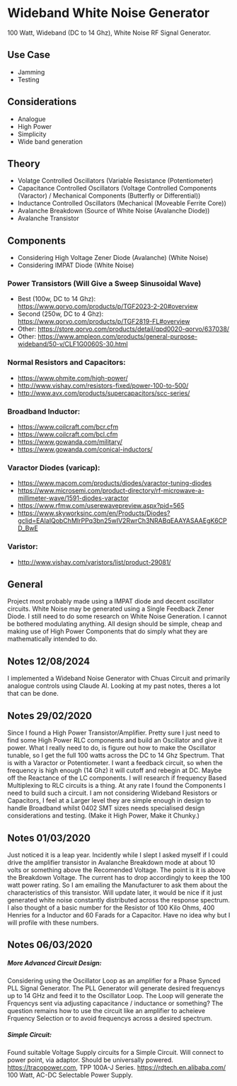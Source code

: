 # Wideband White Noise Generator
100 Watt, Wideband (DC to 14 Ghz), White Noise RF Signal Generator.

## Use Case
- Jamming
- Testing

## Considerations
- Analogue
- High Power
- Simplicity
- Wide band generation

## Theory

- Volatge Controlled Oscillators (Variable Resistance (Potentiometer)
- Capacitance Controlled Oscillators (Voltage Controlled Components (Varactor) / Mechanical Components (Butterfly or Differential))
- Inductance Controlled Oscillators (Mechanical (Moveable Ferrite Core))
- Avalanche Breakdown (Source of White Noise (Avalanche Diode))
- Avalanche Transistor

## Components
- Considering High Voltage Zener Diode (Avalanche) (White Noise)
- Considering IMPAT Diode (White Noise)

### Power Transistors (Will Give a Sweep Sinusoidal Wave)
- Best (100w, DC to 14 Ghz): https://www.qorvo.com/products/p/TGF2023-2-20#overview
- Second (250w, DC to 4 Ghz): https://www.qorvo.com/products/p/TGF2819-FL#overview
- Other: https://store.qorvo.com/products/detail/qpd0020-qorvo/637038/
- Other: https://www.ampleon.com/products/general-purpose-wideband/50-v/CLF1G0060S-30.html

### Normal Resistors and Capacitors:

- https://www.ohmite.com/high-power/
- http://www.vishay.com/resistors-fixed/power-100-to-500/
- http://www.avx.com/products/supercapacitors/scc-series/

### Broadband Inductor:

- https://www.coilcraft.com/bcr.cfm
- https://www.coilcraft.com/bcl.cfm
- https://www.gowanda.com/military/
- https://www.gowanda.com/conical-inductors/

### Varactor Diodes (varicap):

- https://www.macom.com/products/diodes/varactor-tuning-diodes
- https://www.microsemi.com/product-directory/rf-microwave-a-millimeter-wave/1591-diodes-varactor
- https://www.rfmw.com/userewavepreview.aspx?pid=565
- https://www.skyworksinc.com/en/Products/Diodes?gclid=EAIaIQobChMIrPPq3bn25wIV2RwrCh3NRABqEAAYASAAEgK6CPD_BwE

### Varistor:

- http://www.vishay.com/varistors/list/product-29081/

## General
Project most probably made using a IMPAT diode and decent oscillator circuits. White Noise may be generated using a Single Feedback Zener Diode. I still need to do some research on White Noise Generation. I cannot be bothered modulating anything. All design should be simple, cheap and making use of High Power Components that do simply what they are mathematically intended to do.

## Notes 12/08/2024
I implemented a Wideband Noise Generator with Chuas Circuit and primarily analogue controls using Claude AI. Looking at my past notes, theres a lot that can be done.

## Notes 29/02/2020
Since I found a High Power Transistor/Amplifier. Pretty sure I just need to find some High Power RLC components and build an Oscillator and give it power. What I really need to do, is figure out how to make the Oscillator tunable, so I get the full 100 watts across the DC to 14 Ghz Spectrum. That is with a Varactor or Potentiometer. I want a feedback circuit, so when the frequency is high enough (14 Ghz) it will cutoff and rebegin at DC. Maybe off the Reactance of the LC components. I will research if frequency Based Multiplexing to RLC circuits is a thing. At any rate I found the Components I need to build such a circuit. I am not considering Wideband Resistors or Capacitors, I feel at a Larger level they are simple enough in design to handle Broadband whilst 0402 SMT sizes needs specialised design considerations and testing. (Make it High Power, Make it Chunky.)

## Notes 01/03/2020
Just noticed it is a leap year. Incidently while I slept I asked myself if I could drive the amplifier transistor in Avalanche Breakdown mode at about 10 volts or something above the Recomended Voltage. The point is it is above the Breakdown Voltage. The current has to drop accordingly to keep the 100 watt power rating. So I am emailing the Manufacturer to ask them about the characteristics of this transistor. Will update later, it would be nice if it just generated white noise constantly distributed across the response spectrum. I also thought of a basic number for the Resistor of 100 Kilo Ohms, 400 Henries for a Inductor and 60 Farads for a Capacitor. Have no idea why but I will profile with these numbers.

## Notes 06/03/2020

##### More Advanced Circuit Design:
Considering using the Oscillator Loop as an amplifier for a Phase Synced PLL Signal Generator. The PLL Generator will generate desired frequencys up to 14 GHz and feed it to the Oscillator Loop. The Loop will generate the Frquencys sent via adjusting capacitance / inductance or something?
The question remains how to use the circuit like an amplifier to acheieve Frquency Selection or to avoid frequencys across a desired spectrum.

##### Simple Circuit:
Found suitable Voltage Supply circuits for a Simple Circuit. Will connect to power point, via adaptor. Should be universally powered.
https://tracopower.com, TPP 100A-J Series.
https://rdtech.en.alibaba.com/ 100 Watt, AC-DC Selectable Power Supply.

